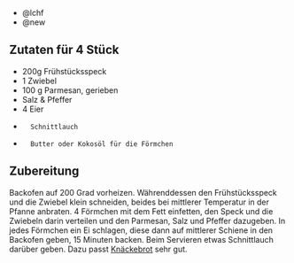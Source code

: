 - @lchf
- @new

## Zutaten für 4 Stück
- 200g  Frühstücksspeck
- 1     Zwiebel
- 100 g Parmesan, gerieben
- Salz & Pfeffer
- 4     Eier
-       Schnittlauch
-       Butter oder Kokosöl für die Förmchen

## Zubereitung
Backofen auf 200 Grad vorheizen. Währenddessen den Frühstücksspeck und die Zwiebel klein schneiden, beides bei mittlerer Temperatur in der Pfanne anbraten.
4 Förmchen mit dem Fett einfetten, den Speck und die Zwiebeln darin verteilen und den Parmesan, Salz und Pfeffer dazugeben.
In jedes Förmchen ein Ei schlagen, diese dann auf mittlerer Schiene in den Backofen geben, 15 Minuten backen.
Beim Servieren etwas Schnittlauch darüber geben.
Dazu passt [Knäckebrot](/beilagen/Knäckebrot) sehr gut.
